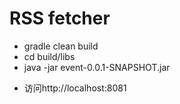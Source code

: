 # RSS fetcher
- gradle clean build
- cd build/libs
- java -jar event-0.0.1-SNAPSHOT.jar
* 访问http://localhost:8081
